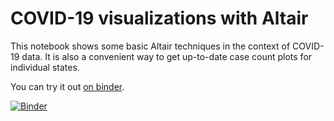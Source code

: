 # COVID-19 visualizations with Altair

This notebook shows some basic Altair techniques in the context of COVID-19 data.  It is also a convenient way to get up-to-date case count plots for individual states.

You can try it out [on binder](https://mybinder.org/v2/gh/willb/covid-vis/develop).


[![Binder](https://mybinder.org/badge_logo.svg)](https://mybinder.org/v2/gh/willb/covid-vis/develop)